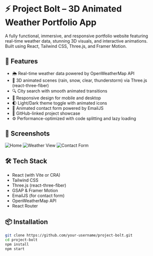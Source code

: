 # ⚡ Project Bolt – 3D Animated Weather Portfolio App

A fully functional, immersive, and responsive portfolio website featuring real-time weather data, stunning 3D visuals, and interactive animations. Built using React, Tailwind CSS, Three.js, and Framer Motion.

## 🚀 Features

- 🌦 Real-time weather data powered by OpenWeatherMap API
- 🎨 3D animated scenes (rain, snow, clear, thunderstorm) via Three.js (react-three-fiber)
- 🔍 City search with smooth animated transitions
- 📱 Responsive design for mobile and desktop
- 🌓 Light/Dark theme toggle with animated icons
- 💬 Animated contact form powered by EmailJS
- 📂 GitHub-linked project showcase
- ⚙️ Performance-optimized with code splitting and lazy loading

## 📸 Screenshots

![Home](screenshots/home.png)
![Weather View](screenshots/weather.png)
![Contact Form](screenshots/contact.png)

## 🛠 Tech Stack

- React (with Vite or CRA)
- Tailwind CSS
- Three.js (react-three-fiber)
- GSAP & Framer Motion
- EmailJS (for contact form)
- OpenWeatherMap API
- React Router

## 📦 Installation

```bash
git clone https://github.com/your-username/project-bolt.git
cd project-bolt
npm install
npm start
